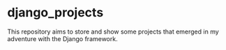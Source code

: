 # django_projects
This repository aims to store and show some projects that emerged in my adventure with the Django framework.
